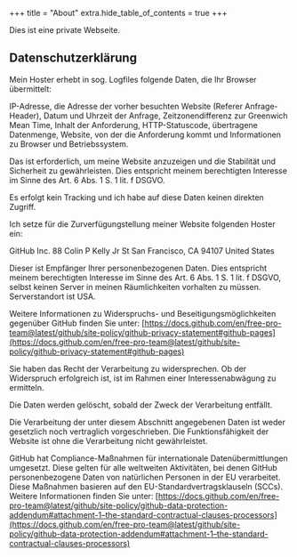 +++
title = "About"
extra.hide_table_of_contents = true
+++

Dies ist eine private Webseite.


## Datenschutzerklärung

Mein Hoster erhebt in sog. Logfiles folgende Daten, die Ihr Browser übermittelt:

IP-Adresse, die Adresse der vorher besuchten Website (Referer Anfrage-Header), Datum und Uhrzeit der Anfrage, 
Zeitzonendifferenz zur Greenwich Mean Time, Inhalt der Anforderung, HTTP-Statuscode, übertragene Datenmenge, Website, 
von der die Anforderung kommt und Informationen zu Browser und Betriebssystem.

Das ist erforderlich, um meine Website anzuzeigen und die Stabilität und Sicherheit zu gewährleisten. Dies entspricht 
meinem berechtigten Interesse im Sinne des Art. 6 Abs. 1 S. 1 lit. f DSGVO.

Es erfolgt kein Tracking und ich habe auf diese Daten keinen direkten Zugriff.

Ich setze für die Zurverfügungstellung meiner Website folgenden Hoster ein:

GitHub Inc.
88 Colin P Kelly Jr St
San Francisco, CA 94107
United States

Dieser ist Empfänger Ihrer personenbezogenen Daten. Dies entspricht meinem berechtigten Interesse im Sinne des 
Art. 6 Abs. 1 S. 1 lit. f DSGVO, selbst keinen Server in meinen Räumlichkeiten vorhalten zu müssen. Serverstandort ist USA.

Weitere Informationen zu Widerspruchs- und Beseitigungsmöglichkeiten gegenüber GitHub finden Sie unter: 
[https://docs.github.com/en/free-pro-team@latest/github/site-policy/github-privacy-statement#github-pages](https://docs.github.com/en/free-pro-team@latest/github/site-policy/github-privacy-statement#github-pages)

Sie haben das Recht der Verarbeitung zu widersprechen. Ob der Widerspruch erfolgreich ist, ist im Rahmen einer 
Interessenabwägung zu ermitteln.

Die Daten werden gelöscht, sobald der Zweck der Verarbeitung entfällt.

Die Verarbeitung der unter diesem Abschnitt angegebenen Daten ist weder gesetzlich noch vertraglich vorgeschrieben. Die 
Funktionsfähigkeit der Website ist ohne die Verarbeitung nicht gewährleistet.

GitHub hat Compliance-Maßnahmen für internationale Datenübermittlungen umgesetzt. Diese gelten für alle weltweiten 
Aktivitäten, bei denen GitHub personenbezogene Daten von natürlichen Personen in der EU verarbeitet. Diese Maßnahmen 
basieren auf den EU-Standardvertragsklauseln (SCCs). Weitere Informationen finden Sie unter: [https://docs.github.com/en/free-pro-team@latest/github/site-policy/github-data-protection-addendum#attachment-1–the-standard-contractual-clauses-processors](https://docs.github.com/en/free-pro-team@latest/github/site-policy/github-data-protection-addendum#attachment-1–the-standard-contractual-clauses-processors)